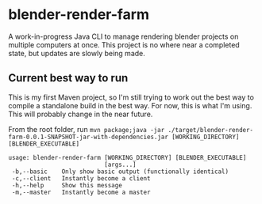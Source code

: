 # blender-render-farm

A work-in-progress Java CLI to manage rendering blender projects on multiple computers at once. This project is no where near a completed state, but updates are slowly being made.

## Current best way to run

This is my first Maven project, so I'm still trying to work out the best way to compile a standalone build in the best way. For now, this is what I'm using. This will probably change in the near future.

From the root folder, run `mvn package;java -jar ./target/blender-render-farm-0.0.1-SNAPSHOT-jar-with-dependencies.jar [WORKING_DIRECTORY] [BLENDER_EXECUTABLE]`

```
usage: blender-render-farm [WORKING_DIRECTORY] [BLENDER_EXECUTABLE]
                           [args...]
 -b,--basic    Only show basic output (functionally identical)
 -c,--client   Instantly become a client
 -h,--help     Show this message
 -m,--master   Instantly become a master
 ```